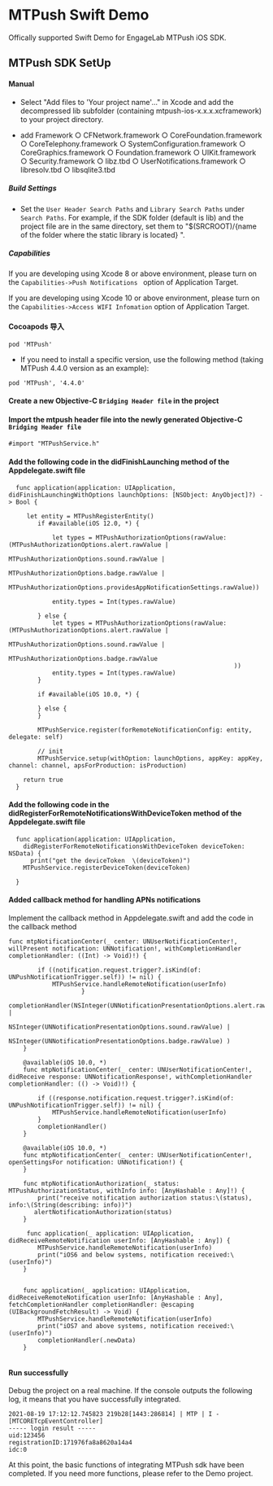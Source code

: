 # MTPush Swift Demo

Offically supported Swift Demo for EngageLab MTPush iOS SDK. 

## MTPush SDK SetUp

#### Manual

* Select "Add files to 'Your project name'..." in Xcode and add the decompressed lib subfolder (containing mtpush-ios-x.x.x.xcframework) to your project directory.

* add Framework 
  ○ CFNetwork.framework
  ○ CoreFoundation.framework
  ○ CoreTelephony.framework
  ○ SystemConfiguration.framework
  ○ CoreGraphics.framework
  ○ Foundation.framework
  ○ UIKit.framework
  ○ Security.framework
  ○ libz.tbd
  ○ UserNotifications.framework
  ○ libresolv.tbd
  ○ libsqlite3.tbd
  

##### Build Settings

* Set the `User Header Search Paths` and `Library Search Paths` under `Search Paths`. For example, if the SDK folder (default is lib) and the project file are in the same directory, set them to "$(SRCROOT)/{name of the folder where the static library is located} ".

##### Capabilities

If you are developing using Xcode 8 or above environment, please turn on the `Capabilities->Push Notifications ` option of Application Target.

If you are developing using Xcode 10 or above environment, please turn on the `Capabilities->Access WIFI Infomation` option of Application Target.


#### Cocoapods 导入

```
pod 'MTPush'
```

* If you need to install a specific version, use the following method (taking MTPush 4.4.0 version as an example):

```
pod 'MTPush', '4.4.0'
```


#### Create a new Objective-C `Bridging Header file` in the project


#### Import the mtpush header file into the newly generated Objective-C `Bridging Header file`

```
#import "MTPushService.h"
```

#### Add the following code in the didFinishLaunching method of the Appdelegate.swift file


```
  func application(application: UIApplication, didFinishLaunchingWithOptions launchOptions: [NSObject: AnyObject]?) -> Bool {
    
     let entity = MTPushRegisterEntity()
        if #available(iOS 12.0, *) {
            
            let types = MTPushAuthorizationOptions(rawValue: (MTPushAuthorizationOptions.alert.rawValue |
                                                              MTPushAuthorizationOptions.sound.rawValue |
                                                              MTPushAuthorizationOptions.badge.rawValue |
                                                              MTPushAuthorizationOptions.providesAppNotificationSettings.rawValue))
            
            entity.types = Int(types.rawValue)

        } else {
            let types = MTPushAuthorizationOptions(rawValue: (MTPushAuthorizationOptions.alert.rawValue |
                                                              MTPushAuthorizationOptions.sound.rawValue |
                                                              MTPushAuthorizationOptions.badge.rawValue
                                                              ))
            entity.types = Int(types.rawValue)
        }
        
        if #available(iOS 10.0, *) {
         
        } else {
        }
    
        MTPushService.register(forRemoteNotificationConfig: entity, delegate: self)
        
        // init
        MTPushService.setup(withOption: launchOptions, appKey: appKey, channel: channel, apsForProduction: isProduction)
    
    return true
  }
```

#### Add the following code in the didRegisterForRemoteNotificationsWithDeviceToken method of the Appdelegate.swift file


```
  func application(application: UIApplication,
    didRegisterForRemoteNotificationsWithDeviceToken deviceToken: NSData) {
      print("get the deviceToken  \(deviceToken)")
    MTPushService.registerDeviceToken(deviceToken)
      
  }
```

#### Added callback method for handling APNs notifications

Implement the callback method in Appdelegate.swift and add the code in the callback method

```
func mtpNotificationCenter(_ center: UNUserNotificationCenter!, willPresent notification: UNNotification!, withCompletionHandler completionHandler: ((Int) -> Void)!) {
                
        if ((notification.request.trigger?.isKind(of: UNPushNotificationTrigger.self)) != nil) {
            MTPushService.handleRemoteNotification(userInfo)
                    }
        completionHandler(NSInteger(UNNotificationPresentationOptions.alert.rawValue) |
                          NSInteger(UNNotificationPresentationOptions.sound.rawValue) |
                          NSInteger(UNNotificationPresentationOptions.badge.rawValue) )
    }
    
    @available(iOS 10.0, *)
    func mtpNotificationCenter(_ center: UNUserNotificationCenter!, didReceive response: UNNotificationResponse!, withCompletionHandler completionHandler: (() -> Void)!) {
                
        if ((response.notification.request.trigger?.isKind(of: UNPushNotificationTrigger.self)) != nil) {
            MTPushService.handleRemoteNotification(userInfo)
        }
        completionHandler()
    }
    
    @available(iOS 10.0, *)
    func mtpNotificationCenter(_ center: UNUserNotificationCenter!, openSettingsFor notification: UNNotification!) {
    }
    
    func mtpNotificationAuthorization(_ status: MTPushAuthorizationStatus, withInfo info: [AnyHashable : Any]!) {
        print("receive notification authorization status:\(status), info:\(String(describing: info))")
       alertNotificationAuthorization(status)
    }
    
     func application(_ application: UIApplication, didReceiveRemoteNotification userInfo: [AnyHashable : Any]) {
        MTPushService.handleRemoteNotification(userInfo)
        print("iOS6 and below systems, notification received:\(userInfo)")
    }
    
    
    func application(_ application: UIApplication, didReceiveRemoteNotification userInfo: [AnyHashable : Any], fetchCompletionHandler completionHandler: @escaping (UIBackgroundFetchResult) -> Void) {
        MTPushService.handleRemoteNotification(userInfo)
        print("iOS7 and above systems, notification received:\(userInfo)")
        completionHandler(.newData)
    }
    
```

#### Run successfully

Debug the project on a real machine. If the console outputs the following log, it means that you have successfully integrated.

```
2021-08-19 17:12:12.745823 219b28[1443:286814] | MTP | I - [MTCORETcpEventController] 
----- login result -----
uid:123456 
registrationID:171976fa8a8620a14a4 
idc:0
```

At this point, the basic functions of integrating MTPush sdk have been completed. If you need more functions, please refer to the Demo project.


